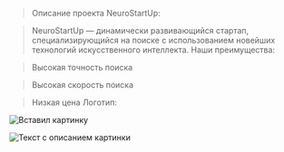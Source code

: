 >Описание проекта NeuroStartUp:

>NeuroStartUp — динамически развивающийся стартап, специализирующийся на поиске с использованием новейших технологий искусственного интеллекта. Наши преимущества:

>Высокая точность поиска

>Высокая скорость поиска

>Низкая цена
Логотип:

![Вставил картинку](C:/Users/Marat/Documents/GitHub/Images/ImageFromNetologyLeason.png)

<image src="C:/Users/Marat/Documents/GitHub/Images/ImageFromNetologyLeason.png" alt="Текст с описанием картинки">